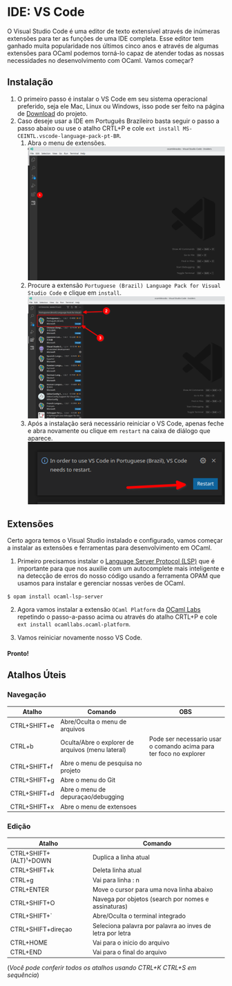# IDE: VS Code

O Visual Studio Code é uma editor de texto extensível através de inúmeras extensões para ter as funções de uma IDE completa. Esse editor tem ganhado muita popularidade nos últimos cinco anos e através de algumas extensões para OCaml podemos torná-lo capaz de atender todas as nossas necessidades no desenvolvimento com OCaml. Vamos começar?

## Instalação

1. O primeiro passo é instalar o VS Code em seu sistema operacional preferido, seja ele Mac, Linux ou Windows, isso pode ser feito na página de [Download](https://code.visualstudio.com/#alt-downloads) do projeto.
2. Caso deseje usar a IDE em Português Brazileiro basta seguir o passo a passo abaixo ou use o atalho CRTL+P e cole `ext install MS-CEINTL.vscode-language-pack-pt-BR`.
    1. Abra o menu de extensões.
    ![Imagem mostrando a posição do botão para abrir o menu de extensões no Visual Studio Code](https://github.com/Camilotk/ocaml4noobs/blob/intermezzo-1/1I%20-%20ferramentas/imagens/passo1.png)
    2. Procure a extensão `Portuguese (Brazil) Language Pack for Visual Studio Code` e clique em `install`.
    ![Imagem mostrando como encontrar e instalar a extensão para traduzir a IDE](https://github.com/Camilotk/ocaml4noobs/blob/intermezzo-1/1I%20-%20ferramentas/imagens/passo2.png)
    3. Após a instalação será necessário reiniciar o VS Code, apenas feche e abra novamente ou clique em `restart` na caixa de diálogo que aparece.
    ![Imagem mostrando como reiniciar a IDE após a instalação da tradução](https://github.com/Camilotk/ocaml4noobs/blob/intermezzo-1/1I%20-%20ferramentas/imagens/passo3.png)

## Extensões

Certo agora temos o Visual Studio instalado e configurado, vamos começar a instalar as extensões e ferramentas para desenvolvimento em OCaml.

1. Primeiro precisamos instalar o [Language Server Protocol (LSP)](https://docs.microsoft.com/pt-br/visualstudio/extensibility/language-server-protocol?view=vs-2019) que é importante para que nos auxilie com um autocomplete mais inteligente e na detecção de erros do nosso código usando a ferramenta OPAM que usamos para instalar e gerenciar nossas verões de OCaml.
```terminal
$ opam install ocaml-lsp-server
```
2. Agora vamos instalar a extensão `OCaml Platform` da [OCaml Labs](https://ocamllabs.io/) repetindo o passo-a-passo acima ou através do atalho CRTL+P e cole `ext install ocamllabs.ocaml-platform`.

3. Vamos reiniciar novamente nosso VS Code.

#### Pronto!

## Atalhos Úteis

### Navegação

| Atalho       | Comando                                           | OBS                                                                |
|--------------|---------------------------------------------------|--------------------------------------------------------------------|
| CTRL+SHIFT+e | Abre/Oculta o menu de arquivos                    |                                                                    |
| CTRL+b       | Oculta/Abre o explorer de arquivos (menu lateral) | Pode ser necessario usar o comando acima para ter foco no explorer |
| CTRL+SHIFT+f | Abre o menu de pesquisa no projeto                |                                                                    |
| CTRL+SHIFT+g | Abre o menu do Git                                |                                                                    |
| CTRL+SHIFT+d | Abre o menu de depuraçao/debugging                |                                                                    |
| CTRL+SHIFT+x | Abre o menu de extensoes                          |                                                                    |

### Edição

| Atalho                 | Comando                                                   |
|------------------------|-----------------------------------------------------------|
| CTRL+SHIFT+(ALT)¹+DOWN | Duplica a linha atual                                     |
| CTRL+SHIFT+k           | Deleta linha atual                                        |
| CTRL+g                 | Vai para linha : n                                        |
| CTRL+ENTER             | Move o cursor para uma nova linha abaixo                  |
| CTRL+SHIFT+O           | Navega por objetos (search por nomes e assinaturas)       |
| CTRL+SHIFT+`           | Abre/Oculta o terminal integrado                          |
| CTRL+SHIFT+direçao     | Seleciona palavra por palavra ao inves de letra por letra |
| CTRL+HOME              | Vai para o inicio do arquivo                              |
| CTRL+END               | Vai para o final do arquivo                               |
(*Você pode conferir todos os atalhos usando CTRL+K CTRL+S em sequência*)